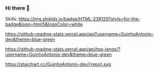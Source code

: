 ### Hi there 👋

Skills:
https://img.shields.io/badge/HTML-239120?style=for-the-badge&logo=html5&logoColor=white

https://github-readme-stats.vercel.app/api?username=GuinhoAntonio-dev&theme=blue-green

https://github-readme-stats.vercel.app/api/top-langs/?username=GuinhoAntonio-dev&theme=blue-green

https://starchart.cc/GuinhoAntonio-dev/{repo}.svg
